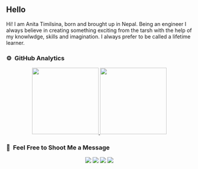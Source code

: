 <h2>Hello </h2>

Hi! I am Anita Timilsina, born and brought up in Nepal. Being an engineer I always believe in creating something exciting from the tarsh with the help of my knowlwdge, 
skills and imagination. I always prefer to be called a lifetime learner. 


<!-- ### 🛠 &nbsp;Tech Stack

![Python](https://img.shields.io/badge/-Python-05122A?style=flat&logo=python)&nbsp;
![JavaScript](https://img.shields.io/badge/-JavaScript-05122A?style=flat&logo=javascript)&nbsp;
![Java](https://img.shields.io/badge/-Java-05122A?style=flat&logo=Java&logoColor=FFA518)&nbsp;
![C](https://img.shields.io/badge/-C-05122A?style=flat&logo=C&logoColor=A8B9CC)&nbsp;
![C++](https://img.shields.io/badge/-C++-05122A?style=flat&logo=C%2B%2B&logoColor=00599C)&nbsp;
![R (Statistics)](https://img.shields.io/badge/-R-05122A?style=flat&logo=R&logoColor=276DC3)\
![React](https://img.shields.io/badge/-React-05122A?style=flat&logo=react)&nbsp;
![Node.js](https://img.shields.io/badge/-Node.js-05122A?style=flat&logo=node.js)&nbsp;
![Django](https://img.shields.io/badge/-Django-05122A?style=flat&logo=django&logoColor=092E20)&nbsp;
![Flask](https://img.shields.io/badge/-Flask-05122A?style=flat&logo=flask)&nbsp;
![Bootstrap](https://img.shields.io/badge/-Bootstrap-05122A?style=flat&logo=bootstrap&logoColor=563D7C)\
![HTML](https://img.shields.io/badge/-HTML-05122A?style=flat&logo=HTML5)&nbsp;
![CSS](https://img.shields.io/badge/-CSS-05122A?style=flat&logo=CSS3&logoColor=1572B6)&nbsp;
![Git](https://img.shields.io/badge/-Git-05122A?style=flat&logo=git)&nbsp;
![GitHub](https://img.shields.io/badge/-GitHub-05122A?style=flat&logo=github)&nbsp;
![Markdown](https://img.shields.io/badge/-Markdown-05122A?style=flat&logo=markdown)\
![Visual Studio Code](https://img.shields.io/badge/-Visual%20Studio%20Code-05122A?style=flat&logo=visual-studio-code&logoColor=007ACC)&nbsp;
![RStudio](https://img.shields.io/badge/-RStudio-05122A?style=flat&logo=rstudio)&nbsp;
![Eclipse](https://img.shields.io/badge/-Eclipse-05122A?style=flat&logo=eclipse-ide&logoColor=2C2255)\
![Illustrator](https://img.shields.io/badge/-Illustrator-05122A?style=flat&logo=adobe-illustrator)&nbsp;
![Photoshop](https://img.shields.io/badge/-Photoshop-05122A?style=flat&logo=adobe-photoshop)&nbsp;
![InDesign](https://img.shields.io/badge/-InDesign-05122A?style=flat&logo=adobe-indesign) -->

### ⚙️ &nbsp;GitHub Analytics

<p align="center">
<a href="https://github.com/anitatimilsina">
  <img height="180em" src="https://github-readme-stats-eight-theta.vercel.app/api?username=anitatimilsina&show_icons=true&theme=algolia&include_all_commits=true&count_private=true"/>
  <img height="180em" src="https://github-readme-stats-eight-theta.vercel.app/api/top-langs/?username=anitatimilsina&layout=compact&langs_count=8&theme=algolia"/>
</a>
</p>

### 🤝 &nbsp;Feel Free to Shoot Me a Message

<p align="center">
<a href="mailto:timilsinaa19@gmail.com"><img src="https://img.shields.io/badge/-timilsinaa19@gmail.com-D14836?style=flat&logo=Gmail&logoColor=white"/></a>
<a href="https://linkedin.com/in/anitatimilsina"><img src="https://img.shields.io/badge/-@anitatimilsina-0077B5?style=flat&logo=Linkedin&logoColor=white"/></a>
<a href="https://instagram.com/aneeta_timilsina"><img src="https://img.shields.io/badge/-@aneeta_timilsina-E4405F?style=flat&logo=Instagram&logoColor=white"/></a>
<a href="https://facebook.com/timilsinanita"><img src="https://img.shields.io/badge/-@timilsinanita-1877F2?style=flat&logo=Facebook&logoColor=white"/></a>
</p>
